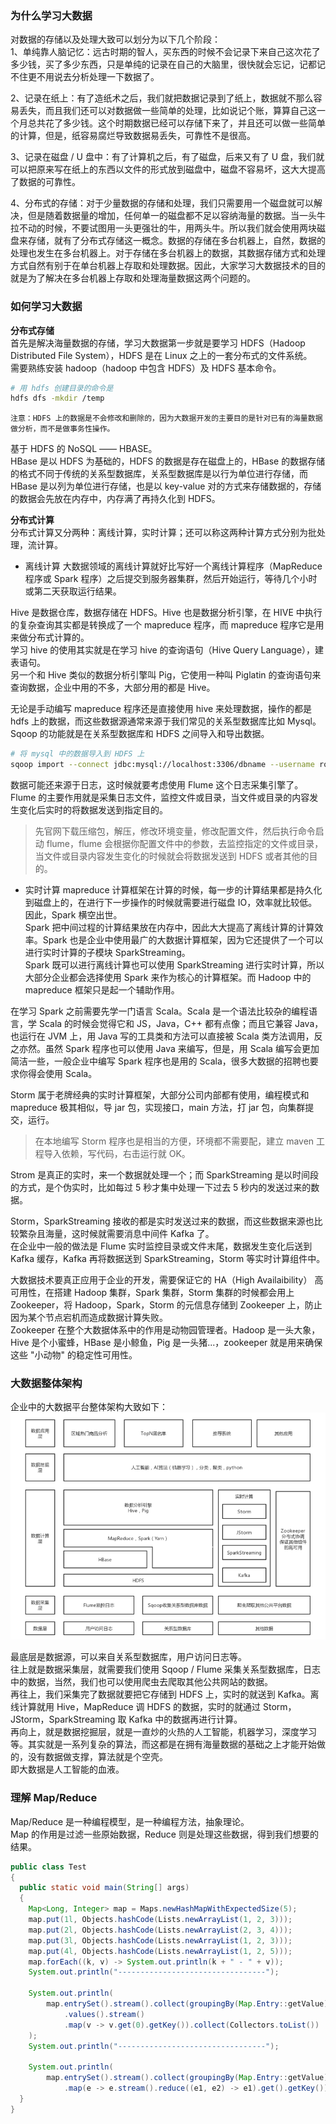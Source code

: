 
### 为什么学习大数据
对数据的存储以及处理大致可以划分为以下几个阶段：  
1、单纯靠人脑记忆：远古时期的智人，买东西的时候不会记录下来自己这次花了多少钱，买了多少东西，只是单纯的记录在自己的大脑里，很快就会忘记，记都记不住更不用说去分析处理一下数据了。

2、记录在纸上：有了造纸术之后，我们就把数据记录到了纸上，数据就不那么容易丢失，而且我们还可以对数据做一些简单的处理，比如说记个账，算算自己这一个月总共花了多少钱。这个时期数据已经可以存储下来了，并且还可以做一些简单的计算，但是，纸容易腐烂导致数据易丢失，可靠性不是很高。

3、记录在磁盘 / U 盘中：有了计算机之后，有了磁盘，后来又有了 U 盘，我们就可以把原来写在纸上的东西以文件的形式放到磁盘中，磁盘不容易坏，这大大提高了数据的可靠性。

4、分布式的存储：对于少量数据的存储和处理，我们只需要用一个磁盘就可以解决，但是随着数据量的增加，任何单一的磁盘都不足以容纳海量的数据。当一头牛拉不动的时候，不要试图用一头更强壮的牛，用两头牛。所以我们就会使用两块磁盘来存储，就有了分布式存储这一概念。数据的存储在多台机器上，自然，数据的处理也发生在多台机器上。对于存储在多台机器上的数据，其数据存储方式和处理方式自然有别于在单台机器上存取和处理数据。因此，大家学习大数据技术的目的就是为了解决在多台机器上存取和处理海量数据这两个问题的。

### 如何学习大数据
**分布式存储**  
首先是解决海量数据的存储，学习大数据第一步就是要学习 HDFS（Hadoop Distributed File System），HDFS 是在 Linux 之上的一套分布式的文件系统。  
需要熟练安装 hadoop（hadoop 中包含 HDFS）及 HDFS 基本命令。  
```bash
# 用 hdfs 创建目录的命令是
hdfs dfs -mkdir /temp
```

`注意：HDFS 上的数据是不会修改和删除的，因为大数据开发的主要目的是针对已有的海量数据做分析，而不是做事务性操作。`

基于 HDFS 的 NoSQL —— HBASE。  
HBase 是以 HDFS 为基础的，HDFS 的数据是存在磁盘上的，HBase 的数据存储的格式不同于传统的关系型数据库，关系型数据库是以行为单位进行存储，而 HBase 是以列为单位进行存储，也是以 key-value 对的方式来存储数据的，存储的数据会先放在内存中，内存满了再持久化到 HDFS。

**分布式计算**  
分布式计算又分两种：离线计算，实时计算；还可以称这两种计算方式分别为批处理，流计算。  

- 离线计算
大数据领域的离线计算就好比写好一个离线计算程序（MapReduce 程序或 Spark 程序）之后提交到服务器集群，然后开始运行，等待几个小时或第二天获取运行结果。

Hive 是数据仓库，数据存储在 HDFS。Hive 也是数据分析引擎，在 HIVE 中执行的复杂查询其实都是转换成了一个 mapreduce 程序，而 mapreduce 程序它是用来做分布式计算的。  
学习 hive 的使用其实就是在学习 hive 的查询语句（Hive Query Language），建表语句。  
另一个和 Hive 类似的数据分析引擎叫 Pig，它使用一种叫 Piglatin 的查询语句来查询数据，企业中用的不多，大部分用的都是 Hive。  

无论是手动编写 mapreduce 程序还是直接使用 hive 来处理数据，操作的都是 hdfs 上的数据，而这些数据源通常来源于我们常见的关系型数据库比如 Mysql。  
Sqoop 的功能就是在关系型数据库和 HDFS 之间导入和导出数据。  
```bash
# 将 mysql 中的数据导入到 HDFS 上
sqoop import --connect jdbc:mysql://localhost:3306/dbname --username root --password 123 --table cate --target-dir /data
```
数据可能还来源于日志，这时候就要考虑使用 Flume 这个日志采集引擎了。Flume 的主要作用就是采集日志文件，监控文件或目录，当文件或目录的内容发生变化后实时的将数据发送到指定目的。  
> 先官网下载压缩包，解压，修改环境变量，修改配置文件，然后执行命令启动 flume，flume 会根据你配置文件中的参数，去监控指定的文件或目录，当文件或目录内容发生变化的时候就会将数据发送到 HDFS 或者其他的目的。

- 实时计算
mapreduce 计算框架在计算的时候，每一步的计算结果都是持久化到磁盘上的，在进行下一步操作的时候就需要进行磁盘 IO，效率就比较低。因此，Spark 横空出世。  
Spark 把中间过程的计算结果放在内存中，因此大大提高了离线计算的计算效率。Spark 也是企业中使用最广的大数据计算框架，因为它还提供了一个可以进行实时计算的子模块 SparkStreaming。  
Spark 既可以进行离线计算也可以使用 SparkStreaming 进行实时计算，所以大部分企业都会选择使用 Spark 来作为核心的计算框架。而 Hadoop 中的 mapreduce 框架只是起一个辅助作用。  

在学习 Spark 之前需要先学一门语言 Scala。Scala 是一个语法比较杂的编程语言，学 Scala 的时候会觉得它和 JS，Java，C++ 都有点像；而且它兼容 Java，也运行在 JVM 上，用 Java 写的工具类和方法可以直接被 Scala 类方法调用，反之亦然。虽然 Spark 程序也可以使用 Java 来编写，但是，用 Scala 编写会更加简洁一些，一般企业中编写 Spark 程序也是用的 Scala，很多大数据的招聘也要求你得会使用 Scala。

Storm 属于老牌经典的实时计算框架，大部分公司内部都有使用，编程模式和 mapreduce 极其相似，导 jar 包，实现接口，main 方法，打 jar 包，向集群提交，运行。  
> 在本地编写 Storm 程序也是相当的方便，环境都不需要配，建立 maven 工程导入依赖，写代码，右击运行就 OK。

Strom 是真正的实时，来一个数据就处理一个；而 SparkStreaming 是以时间段的方式，是个伪实时，比如每过 5 秒才集中处理一下过去 5 秒内的发送过来的数据。

Storm，SparkStreaming 接收的都是实时发送过来的数据，而这些数据来源也比较繁杂且海量，这时候就需要消息中间件 Kafka 了。  
在企业中一般的做法是 Flume 实时监控目录或文件末尾，数据发生变化后送到 Kafka 缓存，Kafka 再将数据送到 SparkStreaming，Storm 等实时计算组件中。  

大数据技术要真正应用于企业的开发，需要保证它的 HA（High Availaibility） 高可用性，在搭建 Hadoop 集群，Spark 集群，Storm 集群的时候都会用上 Zookeeper，将 Hadoop，Spark，Storm 的元信息存储到 Zookeeper 上，防止因为某个节点宕机而造成数据计算失败。  
Zookeeper 在整个大数据体系中的作用是动物园管理者。Hadoop 是一头大象，Hive 是个小蜜蜂，HBase 是小鲸鱼，Pig 是一头猪...，zookeeper 就是用来确保这些 "小动物" 的稳定性可用性。

### 大数据整体架构
企业中的大数据平台整体架构大致如下：  
![大数据架构](../others/static/images/bigdata-frame.png)  

最底层是数据源，可以来自关系型数据库，用户访问日志等。  
往上就是数据采集层，就需要我们使用 Sqoop / Flume 采集关系型数据库，日志中的数据，当然，我们也可以使用爬虫去爬取其他公共网站的数据。  
再往上，我们采集完了数据就要把它存储到 HDFS 上，实时的就送到 Kafka。离线计算就用 Hive，MapReduce 调 HDFS 的数据，实时的就通过 Storm，JStorm，SparkStreaming 取 Kafka 中的数据再进行计算。   
再向上，就是数据挖掘层，就是一直炒的火热的人工智能，机器学习，深度学习等。其实就是一系列复杂的算法，而这都是在拥有海量数据的基础之上才能开始做的，没有数据做支撑，算法就是个空壳。  
即大数据是人工智能的血液。  

### 理解 Map/Reduce
Map/Reduce 是一种编程模型，是一种编程方法，抽象理论。  
Map 的作用是过滤一些原始数据，Reduce 则是处理这些数据，得到我们想要的结果。  
```java
public class Test 
{
  public static void main(String[] args) 
  {
    Map<Long, Integer> map = Maps.newHashMapWithExpectedSize(5);
    map.put(1l, Objects.hashCode(Lists.newArrayList(1, 2, 3)));
    map.put(2l, Objects.hashCode(Lists.newArrayList(2, 3, 4)));
    map.put(3l, Objects.hashCode(Lists.newArrayList(1, 2, 3)));
    map.put(4l, Objects.hashCode(Lists.newArrayList(1, 2, 5)));
    map.forEach((k, v) -> System.out.println(k + " - " + v));
    System.out.println("---------------------------------");
    
    System.out.println(
        map.entrySet().stream().collect(groupingBy(Map.Entry::getValue))
            .values().stream()
            .map(v -> v.get(0).getKey()).collect(Collectors.toList())
    );
    System.out.println("---------------------------------");

    System.out.println(
        map.entrySet().stream().collect(groupingBy(Map.Entry::getValue)).values().stream()
            .map(e -> e.stream().reduce((e1, e2) -> e1).get().getKey()).collect(Collectors.toList()));
  }
}
```
